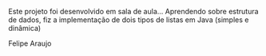 Este projeto foi desenvolvido em sala de aula...
Aprendendo sobre estrutura de dados, fiz a implementação de dois tipos de listas em Java (simples e dinâmica)




Felipe Araujo
